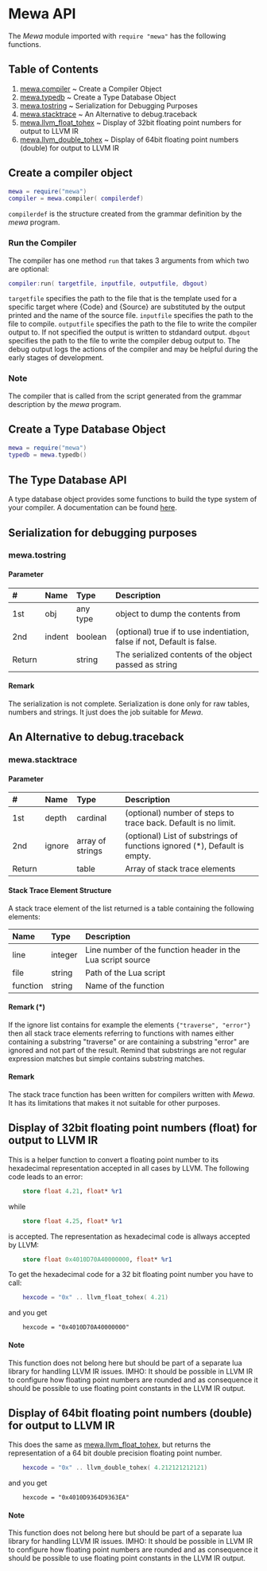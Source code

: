 # Mewa API

The _Mewa_ module imported with ```require "mewa"``` has the following functions. 

## Table of Contents
1. [mewa.compiler](#compiler)  ~ Create a Compiler Object
1. [mewa.typedb](#typedb)  ~ Create a Type Database Object
1. [mewa.tostring](#tostring)  ~ Serialization for Debugging Purposes
1. [mewa.stacktrace](#stacktrace) ~ An Alternative to debug.traceback
1. [mewa.llvm_float_tohex](#llvm_float_tohex)  ~ Display of 32bit floating point numbers for output to LLVM IR
1. [mewa.llvm_double_tohex](#llvm_double_tohex)  ~ Display of 64bit floating point numbers (double) for output to LLVM IR


<a name="compiler"/>

## Create a compiler object

```Lua
mewa = require("mewa")
compiler = mewa.compiler( compilerdef)

```
```compilerdef``` is the structure created from the grammar definition by the _mewa_ program.

### Run the Compiler
The compiler has one method ```run``` that takes 3 arguments from which two are optional:

```Lua
compiler:run( targetfile, inputfile, outputfile, dbgout)

```
```targetfile``` specifies the path to the file that is the template used for a specific target where {Code} and {Source} are substituted by the output printed and the name of the source file.
```inputfile``` specifies the path to the file to compile.
```outputfile``` specifies the path to the file to write the compiler output to. If not specified the output is written to stdandard output.
```dbgout``` specifies the path to the file to write the compiler debug output to. The debug output logs the actions of the compiler and may be helpful during the early stages of development.

### Note
The compiler that is called from the script generated from the grammar description by the _mewa_ program.


<a name="typedb"/>

## Create a Type Database Object
```Lua
mewa = require("mewa")
typedb = mewa.typedb()

```

## The Type Database API
A type database object provides some functions to build the type system of your compiler. 
A documentation can be found [here](typedb.md).


<a name="tostring"/>

## Serialization for debugging purposes

### mewa.tostring

#### Parameter
| #      | Name     | Type              | Description                                                             |
| :----- | :------- | :---------------- | :---------------------------------------------------------------------- |
| 1st    | obj      | any type          | object to dump the contents from                                        |
| 2nd    | indent   | boolean           | (optional) true if to use indentiation, false if not, Default is false. |
| Return |          | string            | The serialized contents of the object passed as string                  |

#### Remark
The serialization is not complete. Serialization is done only for raw tables, numbers and strings. It just does the job suitable for _Mewa_. 


<a name="stacktrace"/>

## An Alternative to debug.traceback

### mewa.stacktrace

#### Parameter
| #      | Name     | Type              | Description                                                               |
| :----- | :------- | :---------------- | :------------------------------------------------------------------------ |
| 1st    | depth    | cardinal          | (optional) number of steps to trace back. Default is no limit.            |
| 2nd    | ignore   | array of strings  | (optional) List of substrings of functions ignored (*), Default is empty. |
| Return |          | table             | Array of stack trace elements                                             |

#### Stack Trace Element Structure
A stack trace element of the list returned is a table containing the following elements:

| Name          | Type             | Description                                                     |
| :------------ | :--------------- | :-------------------------------------------------------------- |
| line          | integer          | Line number of the function header in the Lua script source     |
| file          | string           | Path of the Lua script                                          |
| function      | string           | Name of the function                                            |

#### Remark (*)
If the ignore list contains for example the elements ```{"traverse", "error"}``` then all stack trace elements referring to functions with names either containing a substring "traverse" or are containing a substring "error" are ignored and not part of the result. Remind that substrings are not regular expression matches but simple contains substring matches.

#### Remark
The stack trace function has been written for compilers written with _Mewa_. It has its limitations that makes it not suitable for other purposes.


<a name="llvm_float_tohex"/>

## Display of 32bit floating point numbers (float) for output to LLVM IR

This is a helper function to convert a floating point number to its hexadecimal representation accepted in all cases by LLVM.
The following code leads to an error:
```LLVM
	store float 4.21, float* %r1
```
while
```LLVM
	store float 4.25, float* %r1
```
is accepted. The representation as hexadecimal code is allways accepted by LLVM:
```LLVM
	store float 0x4010D70A40000000, float* %r1
```
To get the hexadecimal code for a 32 bit floating point number you have to call:
```Lua
	hexcode = "0x" .. llvm_float_tohex( 4.21)
```
and you get
```
	hexcode = "0x4010D70A40000000"
```

#### Note
This function does not belong here but should be part of a separate lua library for handling LLVM IR issues. IMHO: It should be possible in LLVM IR to configure how floating point numbers are rounded and as consequence it should be possible to use floating point constants in the LLVM IR output.


<a name="llvm_double_tohex"/>

## Display of 64bit floating point numbers (double) for output to LLVM IR

This does the same as [mewa.llvm_float_tohex](#llvm_float_tohex), but returns the representation of a 64 bit double precision floating point number.
```Lua
	hexcode = "0x" .. llvm_double_tohex( 4.212121212121)
```
and you get
```
	hexcode = "0x4010D9364D9363EA"
```

#### Note
This function does not belong here but should be part of a separate lua library for handling LLVM IR issues. IMHO: It should be possible in LLVM IR to configure how floating point numbers are rounded and as consequence it should be possible to use floating point constants in the LLVM IR output.






